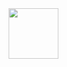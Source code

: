 <div align="center">
    <a href="https://status.nmoo.dev/blocks/1">
        <img src="https://dog.ceo/api/breeds/image/random" width="100" height="100">
    </a>
</div>
